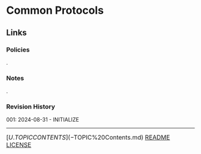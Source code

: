 # Common Protocols


## Links
### Policies
.
### Notes
.
### Revision History
001: 2024-08-31 - INITIALIZE

---
<font size=3>[$U.TOPIC CONTENTS](-%20$TOPIC%20Contents.md)
[README](README.md)
[LICENSE](LICENSE)<font>